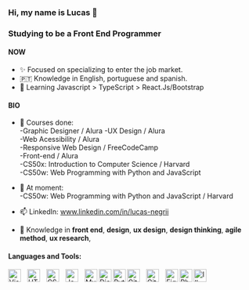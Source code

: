 ### Hi, my name is Lucas 👋

### Studying to be a Front End Programmer

#### NOW

- ✨ Focused on specializing to enter the job market.
- 🇵🇹   Knowledge in English, portuguese and spanish.
- 🌱 Learning Javascript > TypeScript > React.Js/Bootstrap


#### BIO

- 📄 Courses done:   
      -Graphic Designer / Alura
      -UX Design / Alura  
      -Web Acessibility / Alura  
      -Responsive Web Design / FreeCodeCamp  
      -Front-end / Alura  
      -CS50x: Introduction to Computer Science / Harvard  
      -CS50w: Web Programming with Python and JavaScript 
      
      

- 📑 At moment:  
      -CS50w: Web Programming with Python and JavaScript / Harvard      
 
      
      
- 📫 LinkedIn: www.linkedin.com/in/lucas-negrii
- 💬 Knowledge in **front end**, **design**, **ux design**, **design thinking**, **agile method**, **ux research**,

#### Languages and Tools:

<img align="left" alt="Visual Studio Code" width="26px" src="https://cdn.jsdelivr.net/gh/devicons/devicon/icons/vscode/vscode-original.svg" style="padding-right:10px;" />
<img align="left" alt="HTML5" width="26px" src="https://cdn.jsdelivr.net/gh/devicons/devicon/icons/html5/html5-original.svg" style="padding-right:10px;" />
<img align="left" alt="CSS3" width="26px" src="https://cdn.jsdelivr.net/gh/devicons/devicon/icons/css3/css3-original.svg" style="padding-right:10px;" />
<img align="left" alt="JavaScript" width="26px" src="https://cdn.jsdelivr.net/gh/devicons/devicon/icons/javascript/javascript-original.svg" style="padding-right:10px;" />
<img align="left" alt="MySQL" width="26px" src="https://upload.wikimedia.org/wikipedia/commons/thumb/3/38/SQLite370.svg/220px-SQLite370.svg.png" />
<img align="left" alt="Django" width="26px" src="https://upload.wikimedia.org/wikipedia/commons/thumb/7/75/Django_logo.svg/220px-Django_logo.svg.png" />
<img align="left" alt="Python" width="26px" src="https://upload.wikimedia.org/wikipedia/commons/thumb/f/f8/Python_logo_and_wordmark.svg/260px-Python_logo_and_wordmark.svg.png" />
<img align="left" alt="Git" width="26px" src="https://cdn.jsdelivr.net/gh/devicons/devicon/icons/git/git-original.svg" style="padding-right:10px;" />
<img align="left" alt="GitHub" width="26px" src="https://user-images.githubusercontent.com/3369400/139447912-e0f43f33-6d9f-45f8-be46-2df5bbc91289.png" style="padding-right:10px;" />
<img align="left" alt="Figma" width="26px" height="26px" src="https://upload.wikimedia.org/wikipedia/commons/3/33/Figma-logo.svg" />
<img align="left" alt="Photoshop" width="26px" src="https://upload.wikimedia.org/wikipedia/commons/thumb/2/20/Photoshop_CC_icon.png/800px-Photoshop_CC_icon.png" />
<img align="left" alt="Illustrator" width="26px" src="https://upload.wikimedia.org/wikipedia/commons/thumb/f/fb/Adobe_Illustrator_CC_icon.svg/800px-Adobe_Illustrator_CC_icon.svg.png" />




